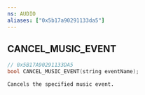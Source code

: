 ```yaml
---
ns: AUDIO
aliases: ["0x5b17a90291133da5"]
---
```

## CANCEL_MUSIC_EVENT

```c
// 0x5B17A90291133DA5
bool CANCEL_MUSIC_EVENT(string eventName);
```

```
Cancels the specified music event.
```

